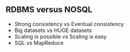 ## RDBMS versus NOSQL

- Strong consistency vs Eventual consistency
- Big datasets vs HUGE datasets
- Scaling is possible vs Scaling is easy
- SQL vs MapReduce
